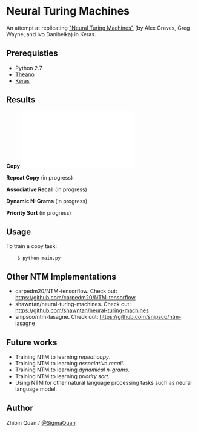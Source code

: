 # Neural Turing Machines

An attempt at replicating ["Neural Turing Machines"](http://arxiv.org/abs/1410.5401) (by Alex Graves, Greg Wayne, and Ivo Danihelka) in Keras.


## Prerequisties
- Python 2.7
- [Theano](https://github.com/Theano/Theano)
- [Keras](https://github.com/fchollet/keras)



## Results
**Copy**
![alt_tag](experiment/figure_4.pdf)


**Repeat Copy**
(in progress)

**Associative Recall**
(in progress)

**Dynamic N-Grams**
(in progress)

**Priority Sort**
(in progress)


## Usage
To train a copy task:
```
    $ python main.py
```


## Other NTM Implementations
- carpedm20/NTM-tensorflow. Check out: https://github.com/carpedm20/NTM-tensorflow
- shawntan/neural-turing-machines. Check out: https://github.com/shawntan/neural-turing-machines
- snipsco/ntm-lasagne. Check out: https://github.com/snipsco/ntm-lasagne 


## Future works
- Training NTM to learning *repeat copy*.
- Training NTM to learning *associative recall*.
- Training NTM to learning *dynamical n-grams*.
- Training NTM to learning *priority sort*.
- Using NTM for other natural language processing tasks such as neural language model.


## Author
Zhibin Quan / [@SigmaQuan](https://github.com/SigmaQuan)